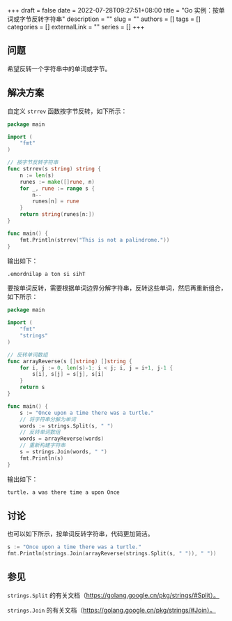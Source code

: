 +++ 
draft = false
date = 2022-07-28T09:27:51+08:00
title = "Go 实例：按单词或字节反转字符串"
description = ""
slug = ""
authors = []
tags = []
categories = []
externalLink = ""
series = []
+++

## 问题

希望反转一个字符串中的单词或字节。

## 解决方案

自定义 `strrev` 函数按字节反转，如下所示：

```go
package main

import (
	"fmt"
)

// 按字节反转字符串
func strrev(s string) string {
	n := len(s)
	runes := make([]rune, n)
	for _, rune := range s {
		n--
		runes[n] = rune
	}
	return string(runes[n:])
}

func main() {
	fmt.Println(strrev("This is not a palindrome."))
}
```

输出如下：

```bash
.emordnilap a ton si sihT
```

要按单词反转，需要根据单词边界分解字符串，反转这些单词，然后再重新组合，如下所示：

```go
package main

import (
	"fmt"
	"strings"
)

// 反转单词数组
func arrayReverse(s []string) []string {
	for i, j := 0, len(s)-1; i < j; i, j = i+1, j-1 {
		s[i], s[j] = s[j], s[i]
	}
	return s
}

func main() {
	s := "Once upon a time there was a turtle."
	// 将字符串分解为单词
	words := strings.Split(s, " ")
	// 反转单词数组
	words = arrayReverse(words)
	// 重新构建字符串
	s = strings.Join(words, " ")
	fmt.Println(s)
}
```

输出如下：

```bash
turtle. a was there time a upon Once
```

## 讨论

也可以如下所示，按单词反转字符串，代码更加简洁。

```go
s := "Once upon a time there was a turtle."
fmt.Println(strings.Join(arrayReverse(strings.Split(s, " ")), " "))
```

## 参见

`strings.Split` 的有关文档（https://golang.google.cn/pkg/strings/#Split）。

`strings.Join` 的有关文档（https://golang.google.cn/pkg/strings/#Join）。